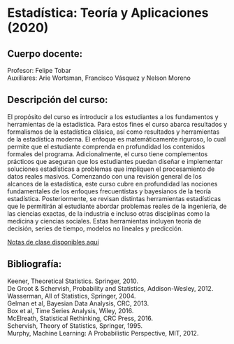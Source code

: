 # Estadística: Teoría y Aplicaciones (2020)

## Cuerpo docente:
Profesor: Felipe Tobar  
Auxiliares: Arie Wortsman, Francisco Vásquez y Nelson Moreno


## Descripción del curso:
El propósito del curso es introducir a los estudiantes a los fundamentos y herramientas de la estadística. Para estos fines el curso abarca resultados y formalismos de la estadística clásica, así como resultados y herramientas de la estadística moderna. El enfoque es matemáticamente riguroso, lo cual permite que el estudiante comprenda en profundidad los contenidos formales del programa. Adicionalmente, el curso tiene complementos prácticos que aseguran que los estudiantes puedan diseñar e implementar soluciones estadísticas a problemas que impliquen el procesamiento de datos reales masivos. Comenzando con una revisión general de los alcances de la estadística, este curso cubre en profundidad las nociones fundamentales de los enfoques frecuentistas y bayesianos de la teoría estadística. Posteriormente, se revisan distintas herramientas estadísticas que le permitirán al estudiante abordar problemas reales de la ingeniería, de las ciencias exactas, de la industria e incluso otras disciplinas como la medicina y ciencias sociales. Estas herramientas incluyen teoría de decisión, series de tiempo, modelos no lineales y predicción.

[Notas de clase disponibles aquí](notas%20de%20clase/main.pdf)

## Bibliografía:
Keener, Theoretical Statistics. Springer, 2010.  
De Groot & Schervish, Probability and Statistics, Addison-Wesley, 2012.  
Wasserman, All of Statistics, Springer, 2004.  
Gelman et al, Bayesian Data Analysis, CRC, 2013.  
Box et al, Time Series Analysis, Wiley, 2016.  
McElreath, Statistical Rethinking, CRC Press, 2016.  
Schervish, Theory of Statistics, Springer, 1995.  
Murphy, Machine Learning: A Probabilistic Perspective, MIT, 2012.
